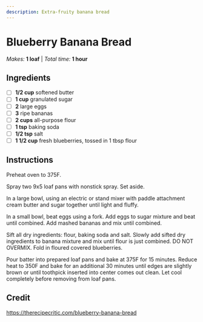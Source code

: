 ```yaml
---
description: Extra-fruity banana bread 
---
```


# Blueberry Banana Bread

_Makes:_ **1 loaf** | _Total time:_ **1 hour**

## Ingredients

* [ ] **1/2 cup** softened butter
* [ ] **1 cup** granulated sugar
* [ ] **2** large eggs
* [ ] **3** ripe bananas
* [ ] **2 cups** all-purpose flour
* [ ] **1 tsp** baking soda
* [ ] **1/2 tsp** salt
* [ ] **1 1/2 cup** fresh blueberries, tossed in 1 tbsp flour

## Instructions

Preheat oven to 375F.

Spray two 9x5 loaf pans with nonstick spray. Set aside.

In a large bowl, using an electric or stand mixer with paddle attachment cream butter and sugar together until light and fluffy.

In a small bowl, beat eggs using a fork. Add eggs to sugar mixture and beat until combined. Add mashed bananas and mix until combined.

Sift all dry ingredients: flour, baking soda and salt. Slowly add sifted dry ingredients to banana mixture and mix until flour is just combined. DO NOT OVERMIX. Fold in floured covered blueberries.

Pour batter into prepared loaf pans and bake at 375F for 15 minutes. Reduce heat to 350F and bake for an additional 30 minutes until edges are slightly brown or until toothpick inserted into center comes out clean. Let cool completely before removing from loaf pans.

## Credit

https://therecipecritic.com/blueberry-banana-bread
